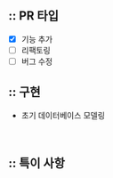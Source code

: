 ## :: PR 타입
- [x] 기능 추가
- [ ] 리팩토링
- [ ] 버그 수정
  <br />

## :: 구현
- 초기 데이터베이스 모델링

<br />

## :: 특이 사항
